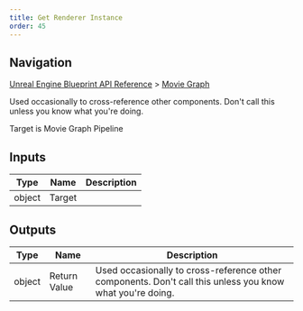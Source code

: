 ```yaml
---
title: Get Renderer Instance
order: 45
---
```

## Navigation

[Unreal Engine Blueprint API Reference](https://dev.epicgames.com/documentation/en-us/unreal-engine/BlueprintAPI) > [Movie Graph](https://dev.epicgames.com/documentation/en-us/unreal-engine/BlueprintAPI/MovieGraph)

Used occasionally to cross-reference other components. Don't call this unless you know what you're doing.

Target is Movie Graph Pipeline

## Inputs

| Type | Name | Description |
| --- | --- | --- |
| object | Target |  |

## Outputs

| Type | Name | Description |
| --- | --- | --- |
| object | Return Value | Used occasionally to cross-reference other components. Don't call this unless you know what you're doing. |
